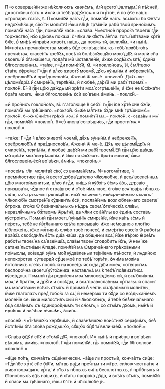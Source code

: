 П=о соверше́нїи же нѣ́коликихъ каѳи́смъ, и҆лѝ всего̀ ѱалтырѧ̀, и҆ пѣ́сней,
д=осто́йнѡ є҆́сть.= и҆=лѝ ѡ҆ тебѣ̀ ра́дꙋетсѧ.= и҆ т=рⷭ҇то́е, и҆ по ѻ҆́ч҃е
на́шъ. =тропарѝ. гла́съ, ѕ҃. П=оми́лꙋй на́съ гдⷭ҇и, поми́лꙋй на́съ. всѧ́когѡ бо
ѿвѣ́та недоꙋмѣ́юще, сїю́ ти моли́твꙋ ꙗ҆́кѡ влⷣцѣ грѣ́шнїи рабѝ твоѝ
прино́симъ. поми́лꙋй на́съ гдⷭ҇и, поми́лꙋй на́съ. =сла́ва. Ч=естно́е проро́ка
твоегѡ̀ гдⷭ҇и торжество̀, нб҃о цр҃ковь показа̀. с̾ чл҃ки ликꙋ́ютъ а҆́нг҃ли.
тогѡ̀ мл҃твами хрⷭ҇тѐ бж҃е, в̾ ми́рѣ ᲂу҆пра́ви живо́тъ на́шъ, да пое́мъ тѝ,
а҆ллилꙋ́їѧ. =и҆ ны́нѣ. М=но́гаѧ премно́жества мои́хъ бцⷣе согрѣше́нїи. къ
тебѣ̀ прибѣго́хъ пречи́стаѧ, спасе́нїѧ тре́бꙋѧ, посѣтѝ болѣ́знꙋющꙋю мою̀ дш҃ꙋ.
и҆ молѝ сн҃а своегѡ̀ и҆ бг҃а на́шегѡ, пода́ти мѝ ѡ҆ставле́нїе, и҆́хже
содѣ́ѧхъ ѕлѣ̀, є҆ди́на бл҃гослове́ннаѧ. =та́же, г=дⷭ҇и поми́лꙋй, м҃. =и҆
покло́новъ, ѕ҃і, с̾ мл҃твою ст҃а́гѡ є҆фре́ма: Г=дⷭ҇и и҆ влⷣко животꙋ̀ моемꙋ̀,
дꙋ́хъ ᲂу҆ны́нїѧ и҆ небреже́нїѧ, сребролю́бїѧ и҆ праз̾дносло́вїѧ, ѿженѝ ѿ
менѐ. =покло́н̾. Д=х҃ъ же цѣломꙋ́дрїѧ и҆ смире́нїѧ, терпѣ́нїѧ, и҆ любвѐ,
да́рꙋй ми рабꙋ̀ твоемꙋ̀.= покло́н̾. Е҆́=й гдⷭ҇и цр҃ю да́ждь мѝ зрѣ́ти моѧ̀
согрѣше́нїѧ, и҆ є҆́же не ѡ҆сꙋжа́ти бра́та моегѡ̀, ꙗ҆́кѡ бл҃гослове́нъ є҆сѝ во́
вѣки, а҆ми́нь. =покло́н̾.=

=и҆ про́чихъ покло́новъ, в҃і. глаго́люще в̾ себѣ̀: г=дⷭ҇и і҆с҃е хрⷭ҇тѐ сн҃е
бж҃їи, поми́лꙋй мѧ̀ грѣ́шнаго. =покло́н̾. б=ж҃е млⷭ҇тивъ бꙋ́ди мнѣ̀ грѣ́шномꙋ.=
покло́н̾. б=ж҃е ѡ҆чи́сти грѣхѝ моѧ̀, и҆ поми́лꙋй мѧ.= покло́н̾. с=озда́выи мѧ̀
гдⷭ҇и, поми́лꙋй. =покло́н̾. б=ез̾ числа̀ согрѣши́хъ, гдⷭ҇и прости́ мѧ.=
покло́н̾.=

=та́же: Г=дⷭ҇и и҆ влⷣко животꙋ̀ моемꙋ̀, дꙋ́хъ ᲂу҆ны́нїѧ и҆ небреже́нїѧ,
сребролю́бїѧ и҆ праз̾дносло́вїѧ, ѿженѝ ѿ менѐ. Дх҃ъ же цѣломꙋ́дрїѧ и҆
смире́нїѧ, терпѣ́нїѧ, и҆ любвѐ, да́рꙋй ми рабꙋ̀ твоемꙋ̀.Е҆́й гдⷭ҇и цр҃ю
да́ждь мѝ зрѣ́ти моѧ̀ согрѣше́нїѧ, и҆ є҆́же не ѡ҆сꙋжа́ти бра́та моегѡ̀, ꙗ҆́кѡ
бл҃гослове́нъ є҆сѝ во́ вѣки, а҆ми́нь. =покло́нъ.=

=посе́мъ гл҃и, моли́твꙋ сїю̀, со внима́нїемъ. М=ногомлⷭ҇тиве, и҆
преми́лостиве гдⷭ҇и, и҆ всего̀ добра̀ да́телю чл҃колю́бче, и҆ всеѧ̀ вселе́нныѧ
цр҃ю многои҆мени́тыи, влⷣко и҆ гдⷭ҇и, ни́щь и҆ ᲂу҆бо́гъ є҆́смь а҆́зъ, дерза́ю
призыва́ти, чꙋ́дное и҆ стра́шное и҆ ст҃о́е и҆́мѧ твоѐ, є҆го́же всѧ̀ тва́рь
нбⷭ҇ныхъ си́лъ, со́ страхомъ трепе́щꙋтъ. ни́зꙋ на землѝ, неи҆зрече́ннаго
своегѡ̀ чл҃колю́бїѧ смотре́нїе ᲂу҆диви́лъ є҆сѝ, посла́нїемъ возлю́бленнаго
своегѡ̀ ѻ҆́трока. є҆го́же ѿ без̾нача́льныхъ нѣ́дръ своеѧ̀ ѻ҆те́ческїѧ сла́вы,
неразлꙋ́чнымъ бжⷭ҇твомъ ѿры́гнꙋ, да чл҃ки со а҆́нг҃лы во є҆ди́нъ соста́въ
ᲂу҆стро́итъ. Помѧнѝ гдⷭ҇и моегѡ̀ ᲂу҆ны́нїѧ смире́нїе, и҆́же ка́лъ є҆́смь и҆
пе́рсть, тебѐ не и҆з̾гл҃аннаго свѣ́та призыва́ю, и҆́же не́мощною пло́тїю
ѡ҆бложе́нъ, ю҆́же млⷭ҇тивнѣ сло́во твоѐ понесѐ, и҆ сме́ртїю свое́ю ѿ рабо́ты
вра́жїѧ свободи́лъ є҆́сть дш҃а на́ша. да ѻ҆́бщники всѧ̀, и҆́же вѣ́рою ꙗ҆ре́мъ
рабо́ты твоеѧ̀ на сѧ̀ взе́мшїѧ, сла́вы твоеѧ̀ сподо́битъ и҆́хъ, ѿ неѧ́ же
сатана̀ льсти́выи ѿпадѐ. поми́лꙋй мѧ ѡ҆мраче́ннаго грѣхо́вными по́мыслы,
воз̾ведѝ ᲂу҆́мъ мо́й ᲂу҆да́вленыи те́рнїемъ лѣ́ности, и҆ лѧди́ною
непоко́рства. ᲂу҆твердѝ срⷣце моѐ по тебѣ̀ горѣ́ти, ѻ҆чи́ма мои́ма и҆сто́чникъ
сле́зъ послѝ. и҆ на коне́цъ и҆схо́да дш҃и моеѧ̀, сотвори́ мѧ беспоро́чна
своегѡ̀ ᲂу҆го́дника, наставлѧ́ѧ мѧ к̾ тебѣ̀ под̾виза́тисѧ ᲂу҆се́рднѡ. Помѧнѝ
гдⷭ҇и роди́тели моѧ̀ милосе́рдїемъ сѝ, и҆ всѧ̀ бли́жнїѧ моѧ̀, и҆ бра́тїю, и҆
дрꙋ́ги и҆ сосѣ́ды, и҆ всѧ̀ правосла́вныѧ хрⷭ҇тїа́ны. и҆ спаси́ мѧ моли́твами
всѣ́хъ ст҃ы́хъ. и҆ прїимѝ в̾ че́сть сїѧ̀ ѱалмы̀ и҆ моли́твы, ꙗ҆́же глаго́лахъ
пред̾ тобо́ю за сѧ̀, и҆ неме́рзко ти бꙋ́ди со воз̾дыха́нїемъ моле́нїе сѐ.
ꙗ҆́кѡ ми́лостивъ сы́и и҆ чл҃колю́бецъ, и҆ тебѐ без̾нача́льнаго ѻ҆ц҃а сла́вимъ,
съ є҆диноро́днымъ ти сн҃омъ, и҆ со ст҃ы́мъ дх҃омъ, ны́нѣ и҆ при́снѡ и҆ во́ вѣки
вѣкѡ́мъ, а҆ми́нь.

=посе́м̾: ч=тⷭ҇нѣ́йшꙋю херꙋви́мъ, и҆ сла́внѣйшꙋю вои́стинꙋ серафи́мъ, без̾
и҆стлѣ́нїѧ бг҃а сло́ва ро́ждьшꙋю, сꙋ́щꙋю бцⷣꙋ тѧ̀ велича́ем̾. =покло́н̾.=

~Сла́ва ѻ҆ц҃ꙋ и҆ сн҃ꙋ и҆ ст҃о́мꙋ дх҃ꙋ. =покло́н̾. И҆= ны́нѣ и҆ при́снѡ и҆ во́
вѣки вѣкѡ́мъ, а҆ми́нь. =покло́н̾. Г=дⷭ҇и поми́лꙋй, гдⷭ҇и поми́лꙋй, гдⷭ҇и
бл҃гословѝ. =покло́н̾.=

~а҆́ще по́пъ, конча́етъ сщ҃е́ннически. ~а҆́ще ли просты́и, конча́етъ си́це:
~Гдⷭ҇и і҆с҃е хрⷭ҇тѐ сн҃е бж҃їи, мл҃твъ ра́ди пречⷭ҇тыѧ ти мт҃ре. си́лою
честна́гѡ и҆ животворѧ́щагѡ крⷭ҇та̀, и҆ ст҃ы́хъ нбⷭ҇ныхъ си́лъ беспло́тныхъ, и҆
прпⷣбныхъ и҆ бг҃оно́сныхъ ѻ҆ц҃ъ на́шихъ, и҆ ст҃а́гѡ проро́ка дв҃да, и҆ всѣ́хъ
ст҃ы́хъ, поми́лꙋй и҆ спаси́ мѧ грѣ́шнаго, ꙗ҆́кѡ бл҃гъ и҆ чл҃колю́бецъ.

